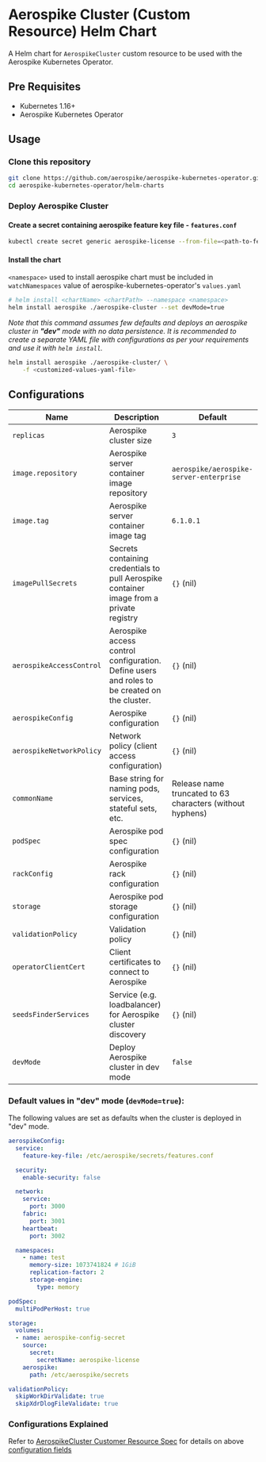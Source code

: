 # Aerospike Cluster (Custom Resource) Helm Chart

A Helm chart for `AerospikeCluster` custom resource to be used with the Aerospike Kubernetes Operator.

## Pre Requisites

- Kubernetes 1.16+
- Aerospike Kubernetes Operator

## Usage

### Clone this repository

```sh
git clone https://github.com/aerospike/aerospike-kubernetes-operator.git
cd aerospike-kubernetes-operator/helm-charts
```

### Deploy Aerospike Cluster

#### Create a secret containing aerospike feature key file - `features.conf`

```sh
kubectl create secret generic aerospike-license --from-file=<path-to-features.conf-file> --namespace <namespace>
```

#### Install the chart
`<namespace>` used to install aerospike chart must be included in `watchNamespaces` value of aerospike-kubernetes-operator's `values.yaml`

```sh
# helm install <chartName> <chartPath> --namespace <namespace>
helm install aerospike ./aerospike-cluster --set devMode=true
```


*Note that this command assumes few defaults and deploys an aerospike cluster in **"dev"** mode with no data
persistence. It is recommended to create a separate YAML file with configurations as per your requirements and use it
with `helm install`.*

```sh
helm install aerospike ./aerospike-cluster/ \
    -f <customized-values-yaml-file>
```

## Configurations

| Name       | Description | Default   |
| ---------- | ----------- | --------- |
| `replicas` | Aerospike cluster size | `3` |
| `image.repository` | Aerospike server container image repository | `aerospike/aerospike-server-enterprise` |
| `image.tag` | Aerospike server container image tag | `6.1.0.1` |
| `imagePullSecrets` | Secrets containing credentials to pull Aerospike container image from a private registry | `{}` (nil) |
| `aerospikeAccessControl` | Aerospike access control configuration. Define users and roles to be created on the cluster. | `{}` (nil) |
| `aerospikeConfig` | Aerospike configuration | `{}` (nil) |
| `aerospikeNetworkPolicy` | Network policy (client access configuration) | `{}` (nil) |
| `commonName` | Base string for naming pods, services, stateful sets, etc.  | Release name truncated to 63 characters (without hyphens) |
| `podSpec` | Aerospike pod spec configuration | `{}` (nil) |
| `rackConfig` | Aerospike rack configuration | `{}` (nil) |
| `storage` | Aerospike pod storage configuration | `{}` (nil) |
| `validationPolicy` | Validation policy | `{}` (nil) |
| `operatorClientCert` | Client certificates to connect to Aerospike | `{}` (nil) |
| `seedsFinderServices` | Service (e.g. loadbalancer) for Aerospike cluster discovery | `{}` (nil) |
| `devMode` | Deploy Aerospike cluster in dev mode | `false` |

### Default values in "dev" mode (`devMode=true`):

The following values are set as defaults when the cluster is deployed in "dev" mode.

```yaml
aerospikeConfig:
  service:
    feature-key-file: /etc/aerospike/secrets/features.conf

  security:
    enable-security: false

  network:
    service:
      port: 3000
    fabric:
      port: 3001
    heartbeat:
      port: 3002

  namespaces:
    - name: test
      memory-size: 1073741824 # 1GiB
      replication-factor: 2
      storage-engine:
        type: memory

podSpec:
  multiPodPerHost: true

storage:
  volumes:
  - name: aerospike-config-secret
    source:
      secret:
        secretName: aerospike-license
    aerospike:
      path: /etc/aerospike/secrets

validationPolicy:
  skipWorkDirValidate: true
  skipXdrDlogFileValidate: true
```

### Configurations Explained

Refer to [AerospikeCluster Customer Resource Spec](https://docs.aerospike.com/cloud/kubernetes/operator/cluster-configuration-settings#spec) for details on above [configuration fields](#Configurations)
